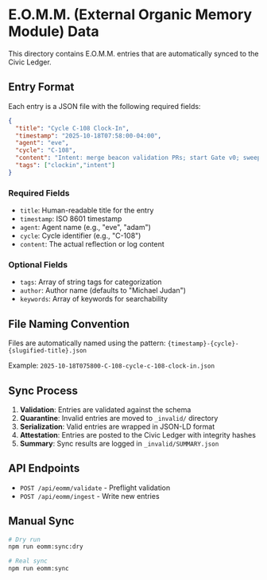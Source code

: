 # E.O.M.M. (External Organic Memory Module) Data

This directory contains E.O.M.M. entries that are automatically synced to the Civic Ledger.

## Entry Format

Each entry is a JSON file with the following required fields:

```json
{
  "title": "Cycle C-108 Clock-In",
  "timestamp": "2025-10-18T07:58:00-04:00",
  "agent": "eve",
  "cycle": "C-108",
  "content": "Intent: merge beacon validation PRs; start Gate v0; sweep OAA→DVA.",
  "tags": ["clockin","intent"]
}
```

### Required Fields
- `title`: Human-readable title for the entry
- `timestamp`: ISO 8601 timestamp
- `agent`: Agent name (e.g., "eve", "adam")
- `cycle`: Cycle identifier (e.g., "C-108")
- `content`: The actual reflection or log content

### Optional Fields
- `tags`: Array of string tags for categorization
- `author`: Author name (defaults to "Michael Judan")
- `keywords`: Array of keywords for searchability

## File Naming Convention

Files are automatically named using the pattern:
`{timestamp}-{cycle}-{slugified-title}.json`

Example: `2025-10-18T075800-C-108-cycle-c-108-clock-in.json`

## Sync Process

1. **Validation**: Entries are validated against the schema
2. **Quarantine**: Invalid entries are moved to `_invalid/` directory
3. **Serialization**: Valid entries are wrapped in JSON-LD format
4. **Attestation**: Entries are posted to the Civic Ledger with integrity hashes
5. **Summary**: Sync results are logged in `_invalid/SUMMARY.json`

## API Endpoints

- `POST /api/eomm/validate` - Preflight validation
- `POST /api/eomm/ingest` - Write new entries

## Manual Sync

```bash
# Dry run
npm run eomm:sync:dry

# Real sync
npm run eomm:sync
```